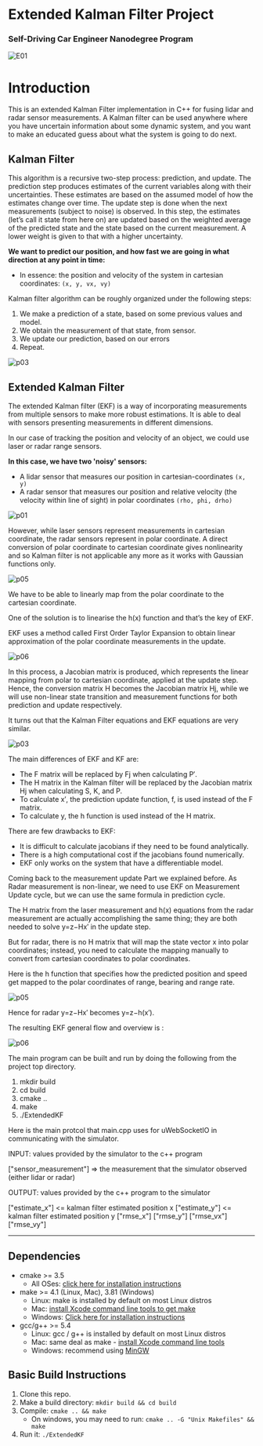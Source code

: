 # Extended Kalman Filter Project 

### Self-Driving Car Engineer Nanodegree Program


![E01](./Pics/EKF_Sim_1.gif)


# Introduction
This is an extended Kalman Filter implementation in C++ for fusing lidar and radar sensor measurements.
A Kalman filter can be used anywhere where you have uncertain information about some dynamic system, 
and you want to make an educated guess about what the system is going to do next. 


## Kalman Filter

This algorithm is a recursive two-step process: prediction, and update. The prediction step produces estimates of the current variables along with their uncertainties. These estimates are based on the assumed model of how the estimates change over time. The update step is done when the next measurements (subject to noise) is observed. In this step, the estimates (let’s call it state from here on) are updated based on the weighted average of the predicted state and the state based on the current measurement. A lower weight is given to that with a higher uncertainty.

**We want to predict our position, and how fast we are going in what direction at any point in time:**
- In essence: the position and velocity of the system in cartesian coordinates: `(x, y, vx, vy)`

Kalman filter algorithm can be roughly organized under the following steps:
1. We make a prediction of a state, based on some previous values and model.
2. We obtain the measurement of that state, from sensor.
3. We update our prediction, based on our errors
4. Repeat.

![p03](./Pics/KF-eqns1.png)


## Extended Kalman Filter

The extended Kalman filter (EKF) is a way of incorporating measurements from multiple sensors to make more robust estimations. It is able to deal with sensors presenting measurements in different dimensions.

In our case of tracking the position and velocity of an object, we could use laser or radar range sensors. 

**In this case, we have two 'noisy' sensors:**
- A lidar sensor that measures our position in cartesian-coordinates `(x, y)`
- A radar sensor that measures our position and relative velocity (the velocity within line of sight) in polar coordinates `(rho, phi, drho)`

![p01](./Pics/KF-predict.png)


However, while laser sensors represent measurements in cartesian coordinate, the radar sensors represent in polar coordinate. A direct conversion of polar coordinate to cartesian coordinate gives nonlinearity and so Kalman filter is not applicable any more as it works with Gaussian functions only.

![p05](./Pics/ekf1.png)

We have to be able to linearly map from the polar coordinate to the cartesian coordinate.

One of the solution is to linearise the h(x) function and that’s the key of EKF.

EKF uses a method called First Order Taylor Expansion to obtain linear approximation of the polar coordinate measurements in the update.



![p06](./Pics/ekf2.png)



In this process, a Jacobian matrix is produced, which represents the linear mapping from polar to cartesian coordinate, applied at the update step. Hence, the conversion matrix H becomes the Jacobian matrix Hj, while we will use non-linear state transition and measurement functions for both prediction and update respectively. 

It turns out that the Kalman Filter equations and EKF equations are very similar.

![p03](./Pics/KF.png) 

The main differences of EKF and KF are:

- The F matrix will be replaced by Fj​ when calculating P′.
- The H matrix in the Kalman filter will be replaced by the Jacobian matrix Hj​ when calculating S, K, and P.
- To calculate x′, the prediction update function, f, is used instead of the F matrix.
- To calculate y, the h function is used instead of the H matrix.

There are few drawbacks to EKF:

- It is difficult to calculate jacobians if they need to be found analytically.
- There is a high computational cost if the jacobians found numerically.
- EKF only works on the system that have a differentiable model.

Coming back to the measurement update Part we explained before. As Radar measurement is non-linear, we need to use EKF on Measurement Update cycle, but we can use the same formula in prediction cycle.

The H matrix from the laser measurement and h(x) equations from the radar measurement are actually accomplishing the same thing; they are both needed to solve y=z−Hx′ in the update step.

But for radar, there is no H matrix that will map the state vector x into polar coordinates; instead, you need to calculate the mapping manually to convert from cartesian coordinates to polar coordinates.

Here is the h function that specifies how the predicted position and speed get mapped to the polar coordinates of range, bearing and range rate.

![p05](./Pics/h_func.png)

Hence for radar y=z−Hx′ becomes y=z−h(x′).


The resulting EKF general flow and overview is :


![p06](./Pics/SensorFusionFlow.png)




The main program can be built and run by doing the following from the project top directory.

1. mkdir build
2. cd build
3. cmake ..
4. make
5. ./ExtendedKF



Here is the main protcol that main.cpp uses for uWebSocketIO in communicating with the simulator.


INPUT: values provided by the simulator to the c++ program

["sensor_measurement"] => the measurement that the simulator observed (either lidar or radar)


OUTPUT: values provided by the c++ program to the simulator

["estimate_x"] <= kalman filter estimated position x
["estimate_y"] <= kalman filter estimated position y
["rmse_x"]
["rmse_y"]
["rmse_vx"]
["rmse_vy"]



---

## Dependencies

* cmake >= 3.5
  * All OSes: [click here for installation instructions](https://cmake.org/install/)
* make >= 4.1 (Linux, Mac), 3.81 (Windows)
  * Linux: make is installed by default on most Linux distros
  * Mac: [install Xcode command line tools to get make](https://developer.apple.com/xcode/features/)
  * Windows: [Click here for installation instructions](http://gnuwin32.sourceforge.net/packages/make.htm)
* gcc/g++ >= 5.4
  * Linux: gcc / g++ is installed by default on most Linux distros
  * Mac: same deal as make - [install Xcode command line tools](https://developer.apple.com/xcode/features/)
  * Windows: recommend using [MinGW](http://www.mingw.org/)

## Basic Build Instructions

1. Clone this repo.
2. Make a build directory: `mkdir build && cd build`
3. Compile: `cmake .. && make` 
   * On windows, you may need to run: `cmake .. -G "Unix Makefiles" && make`
4. Run it: `./ExtendedKF `

